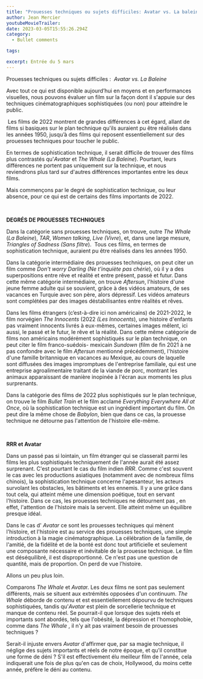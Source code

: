 ```yaml
---
title: "Prouesses techniques ou sujets difficiles: Avatar vs. La baleine"
author: Jean Mercier
youtubeMovieTrailer: 
date: 2023-03-05T15:55:26.294Z
category:
  - Bullet comments

tags:

excerpt: Entrée du 5 mars
---
```

Prouesses techniques ou sujets difficiles :  *Avatar vs. La Baleine*

Avec tout ce qui est disponible aujourd’hui en moyens et en performances visuelles, nous pouvons évaluer un film sur la façon dont il s'appuie sur des techniques cinématographiques sophistiquées (ou non) pour atteindre le public.

 Les films de 2022 montrent de grandes différences à cet égard, allant de films si basiques sur le plan technique qu'ils auraient pu être réalisés dans les années 1950, jusqu’à des films qui reposent essentiellement sur des prouesses techniques pour toucher le public.

En termes de sophistication technique, il serait difficile de trouver des films plus contrastés qu'*Avatar* et *The Whale* *(La Baleine*). Pourtant, leurs différences ne portent pas uniquement sur la technique, et nous reviendrons plus tard sur d'autres différences importantes entre les deux films.

Mais commençons par le degré de sophistication technique, ou leur absence, pour ce qui est de certains des films importants de 2022.

 

**DEGRÉS DE PROUESSES TECHNIQUES**

Dans la catégorie sans prouesses techniques, on trouve, outre *The Whale* (*La Baleine*), *TAR*, *Women talking*, *Live (Vivre*), et, dans une large mesure, *Triangles of Sadness (Sans filtre*).  Tous ces films, en termes de sophistication technique, auraient pu être réalisés dans les années 1950.

Dans la catégorie intermédiaire des prouesses techniques, on peut citer un film comme *Don't worry Darling (Ne* *t’inquiète pas chérie*), où il y a des superpositions entre rêve et réalité et entre présent, passé et futur. Dans cette même catégorie intermédiaire, on trouve *Aftersun*, l'histoire d'une jeune femme adulte qui se souvient, grâce à des vidéos amateurs, de ses vacances en Turquie avec son père, alors dépressif. Les vidéos amateurs sont complétées par des images déstabilisantes entre réalités et rêves.

Dans les films étrangers (c’est-à-dire ici non américains) de 2021-2022, le film norvégien *The Innocents* (2022 *(Les Innocents*), une histoire d'enfants pas vraiment innocents livrés à eux-mêmes, certaines images mêlent, ici aussi, le passé et le futur, le rêve et la réalité. Dans cette même catégorie de films non américains modérément sophistiqués sur le plan technique, on peut citer le film franco-suédois- mexicain *Sundown* (film de fin 2021 à ne pas confondre avec le film *Aftersun* mentionné précédemment), l'histoire d'une famille britannique en vacances au Mexique, au cours de laquelle sont diffusées des images impromptues de l'entreprise familiale, qui est une entreprise agroalimentaire traitant de la viande de porc, montrant les animaux apparaissant de manière inopinée à l'écran aux moments les plus surprenants.

Dans la catégorie des films de 2022 plus sophistiqués sur le plan technique, on trouve le film *Bullet Train* et le film acclamé *Everything Everywhere All at Once*, où la sophistication technique est un ingrédient important du film. On peut dire la même chose de *Babylon*, bien que dans ce cas, la prouesse technique ne détourne pas l'attention de l'histoire elle-même.

 

**RRR et Avatar**

Dans un passé pas si lointain, un film étranger qui se classerait parmi les films les plus sophistiqués techniquement de l'année aurait été assez surprenant. C'est pourtant le cas du film indien *RRR*. Comme c'est souvent le cas avec les productions asiatiques (notamment avec de nombreux films chinois), la sophistication technique concerne l'apesanteur, les acteurs survolant les obstacles, les bâtiments et les ennemis. Il y a une grâce dans tout cela, qui atteint même une dimension poétique, tout en servant l'histoire. Dans ce cas, les prouesses techniques ne détournent pas , en effet, l'attention de l'histoire mais la servent. Elle atteint même un équilibre presque idéal.

Dans le cas d' *Avatar* ce sont les prouesses techniques qui mènent l'histoire, et l'histoire est au service des prouesses techniques, une simple introduction à la magie cinématographique. La célébration de la famille, de l'amitié, de la fidélité et de la bonté est donc tout artificielle et seulement une composante nécessaire et inévitable de la prouesse technique. Le film est déséquilibré, il est disproportionné. Ce n'est pas une question de quantité, mais de proportion. On perd de vue l’histoire.

Allons un peu plus loin.

Comparons *The Whale* et *Avata*r. Les deux films ne sont pas seulement différents, mais se situent aux extrémités opposées d'un continuum. *The* *Whale* déborde de contenu et est essentiellement dépourvu de techniques sophistiquées, tandis qu'*Avatar* est plein de sorcellerie technique et manque de contenu réel. Se pourrait-il que lorsque des sujets réels et importants sont abordés, tels que l'obésité, la dépression et l'homophobie, comme dans *The Whale* , il n'y ait pas vraiment besoin de prouesses techniques ?

Serait-il injuste envers *Avatar* d'affirmer que, par sa magie technique, il néglige des sujets importants et réels de notre époque, et qu'il constitue une forme de déni ? S'il est effectivement élu meilleur film de l'année, cela indiquerait une fois de plus qu'en cas de choix, Hollywood, du moins cette année, préfère le déni au contenu.